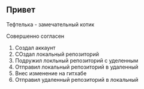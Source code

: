 ## Привет

Тефтелька - замечательный котик

Совершенно согласен

1. Создал аккаунт
2. СОздал локальный репозиторий
3. Подружил локльный репозиторий с уделенным
4. Отправил локальный репозиторий в удаленный
5. Внес изменение на гитхабе
6. Отправил удаленный репозиторий в локальный